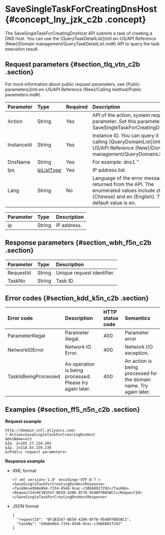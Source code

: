 # SaveSingleTaskForCreatingDnsHost {#concept_lny_jzk_c2b .concept}

The SaveSingleTaskForCreatingDnsHost API submits a task of creating a DNS host. You can use the [QueryTaskDetailList](intl.en-US/API Reference (New)/Domain management/QueryTaskDetailList.md#) API to query the task execution result.

## Request parameters {#section_tlq_vtn_c2b .section}

For more information about public request parameters, see [Public parameters](intl.en-US/API Reference (New)/Calling method/Public parameters.md#).

|Parameter|Type|Required|Description|
|:--------|:---|:-------|:----------|
|Action|String|Yes|API of the action, system required parameter. Set this parameter to SaveSingleTaskForCreatingDnsHost.|
|InstanceId|String|Yes|Instance ID. You can query it by calling [QueryDomainList](intl.en-US/API Reference (New)/Domain management/QueryDomainList.md#).|
|DnsName|String|Yes|For example: dns1 ".|
|Ips|[IpListType](#table_nfd_d5n_c2b)|Yes|IP address list.|
|Lang|String|No|Language of the error message returned from the API. The enumerated values include zh \(Chinese\) and en \(English\). The default value is en.|

|Parameter|Type|Description|
|:--------|:---|:----------|
|ip|String|IP address.|

## Response parameters {#section_wbh_f5n_c2b .section}

|Parameter|Type|Description|
|:--------|:---|:----------|
|RequestId|String|Unique request identifier.|
|TaskNo|String|Task ID.|

## Error codes {#section_kdd_k5n_c2b .section}

|Error code|Description|HTTP status code|Semantics|
|:---------|:----------|:---------------|:--------|
|ParameterIllegal|Parameter illegal.|400|Parameter error|
|NetworkIOError|Network IO Error.|400|Network I/O exception.|
|TaskIsBeingProcessed|An operation is being processed. Please try again later.|400|An action is being processed for the domain name. Try again later.|

## Examples {#section_ff5_n5n_c2b .section}

**Request example**

```
http://domain-intl.aliyuncs.com/
? Action=SaveSingleTaskForCreatingDnsHost
&DnsName=ns3
&Ip. 2=185.27.134.201
&Ip. 1=218.83.159.236
&<Public request parameters>
```

**Response example**

-   XML format

    ```
    <? xml version='1.0' encoding='UTF-8'? >
    <SaveSingleTaskForCreatingDnsHostResponse>
    <TaskNo>e9b8e8b4-7334-4548-9cec-c30b6891f292</TaskNo>
    <RequestId>0F1B3547-BE50-4206-8F78-9540FFB85BC1</RequestId>
    </SaveSingleTaskForCreatingDnsHostResponse>
    ```

-   JSON format

    ```
    {
      "requestId": "0F1B3547-BE50-4206-8F78-9540FFB85BC1",
      "taskNo": "e9b8e8b4-7334-4548-9cec-c30b6891f292"
    }
    ```


